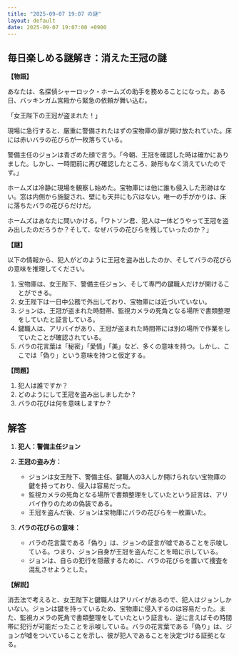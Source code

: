 ```yaml
---
title: "2025-09-07 19:07 の謎"
layout: default
date: 2025-09-07 19:07:00 +0900
---
```

## 毎日楽しめる謎解き：消えた王冠の謎

**【物語】**

あなたは、名探偵シャーロック・ホームズの助手を務めることになった。ある日、バッキンガム宮殿から緊急の依頼が舞い込む。

「女王陛下の王冠が盗まれた！」

現場に急行すると、厳重に警備されたはずの宝物庫の扉が開け放たれていた。床には赤いバラの花びらが一枚落ちている。

警備主任のジョンは青ざめた顔で言う。「今朝、王冠を確認した時は確かにありました。しかし、一時間前に再び確認したところ、跡形もなく消えていたのです。」

ホームズは冷静に現場を観察し始めた。宝物庫には他に誰も侵入した形跡はない。窓は内側から施錠され、壁にも天井にも穴はない。唯一の手がかりは、床に落ちたバラの花びらだけだ。

ホームズはあなたに問いかける。「ワトソン君、犯人は一体どうやって王冠を盗み出したのだろうか？そして、なぜバラの花びらを残していったのか？」

**【謎】**

以下の情報から、犯人がどのように王冠を盗み出したのか、そしてバラの花びらの意味を推理してください。

1.  宝物庫は、女王陛下、警備主任ジョン、そして専門の鍵職人だけが開けることができる。
2.  女王陛下は一日中公務で外出しており、宝物庫には近づいていない。
3.  ジョンは、王冠が盗まれた時間帯、監視カメラの死角となる場所で書類整理をしていたと証言している。
4.  鍵職人は、アリバイがあり、王冠が盗まれた時間帯には別の場所で作業をしていたことが確認されている。
5.  バラの花言葉は「秘密」「愛情」「美」など、多くの意味を持つ。しかし、ここでは「偽り」という意味を持つと仮定する。

**【問題】**

1.  犯人は誰ですか？
2.  どのようにして王冠を盗み出しましたか？
3.  バラの花びは何を意味しますか？

## 解答

1.  **犯人：警備主任ジョン**

2.  **王冠の盗み方：**

    *   ジョンは女王陛下、警備主任、鍵職人の3人しか開けられない宝物庫の鍵を持っており、侵入は容易だった。
    *   監視カメラの死角となる場所で書類整理をしていたという証言は、アリバイ作りのための偽装である。
    *   王冠を盗んだ後、ジョンは宝物庫にバラの花びらを一枚置いた。

3.  **バラの花びらの意味：**

    *   バラの花言葉である「偽り」は、ジョンの証言が嘘であることを示唆している。つまり、ジョン自身が王冠を盗んだことを暗に示している。
    *   ジョンは、自らの犯行を隠蔽するために、バラの花びらを置いて捜査を混乱させようとした。

**【解説】**

消去法で考えると、女王陛下と鍵職人はアリバイがあるので、犯人はジョンしかいない。ジョンは鍵を持っているため、宝物庫に侵入するのは容易だった。また、監視カメラの死角で書類整理をしていたという証言も、逆に言えばその時間帯に犯行が可能だったことを示唆している。バラの花言葉である「偽り」は、ジョンが嘘をついていることを示し、彼が犯人であることを決定づける証拠となる。
